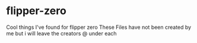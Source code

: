 # flipper-zero
Cool things I've found for flipper zero
These Files have not been created by me but i will leave the creators @ under each
